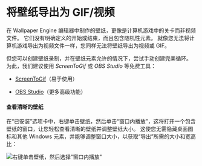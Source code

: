 # 将壁纸导出为 GIF/视频

在 Wallpaper Engine 编辑器中制作的壁纸，更像是计算机游戏中的关卡而非视频文件。 它们没有明确定义的开始或结束，而且包含随机性元素。 就像您无法将计算机游戏导出为视频文件一样，您同样无法将壁纸导出为视频或 GIF。

但您可以创建壁纸录制，并在壁纸元素允许的情况下，尝试手动创建完美循环。 为此，我们建议使用 *ScreenToGif* 或 *OBS Studio* 等免费工具：

* [ScreenToGif](https://www.screentogif.com/)（易于使用）

* [OBS Studio](https://obsproject.com/)（更多高级功能）

#### 查看清晰的壁纸

在“已安装”选项卡中，右键单击壁纸，然后单击“窗口内播放”，这将打开一个包含壁纸的窗口，让您轻松查看清晰的壁纸并调整壁纸大小。 这使您无需隐藏桌面图标和其他 Windows 元素，并能够调整窗口大小，以获取“导出”所需的大小和宽高比：

![右键单击壁纸，然后选择"窗口内播放"](./playinwindow.gif)